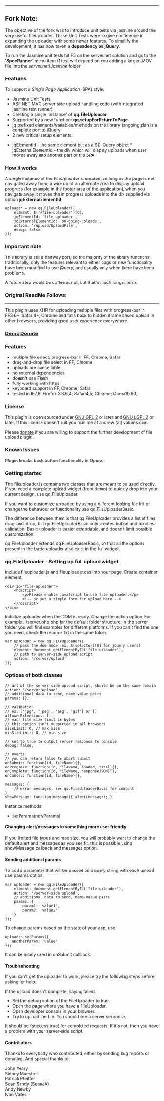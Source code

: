 [donation_link]: https://www.paypal.com/cgi-bin/webscr?cmd=_donations&business=3PMY37SL9L888&lc=US&item_name=JavaScript%20file%20uploader&currency_code=USD&bn=PP%2dDonationsBF%3abtn_donate_SM%2egif%3aNonHosted

* * * 

## Fork Note:
  The objective of the fork was to introduce unit tests via jasmine around the very useful fileuploader. These Unit Tests were to give confidence in expanding the uploader with some newer features. To simplify the development, it has now taken a **dependency on jQuery**.
  
  To run the Jasmine unit tests hit F5 on the server.net solution and go to the '**SpecRunner**' menu item (1 test will depend on you adding a larger .MOV file into the *server.net\Jasmine* folder
  
### Features
 
 To support a *Single Page Application* (SPA) style:
 
  - Jasmine Unit Tests
  - ASP.NET MVC server side upload handling code (with integrated jasmine test runner)
  - Creating a single 'instance' of **qq.FileUploader**
  - Supported by a new function: **qq.setupForReturnToPage**
  - jq prefixed elements/variables/methods on the library (ongoing plan is a complete port to jQuery)
  - 2 new critical setup elements:
   * jqElementId - the same element but as a $() jQuery object
    * jqExternalElementId - the div which will display uploads when user moves away into another part of the *SPA*
  
### How it works

A single instance of the FileUploader is created, so long as the page is not navigated away from, a wire up of an alternate area to display upload progress (for example in the footer area of the application), when you navigate away it moves the in progress uploads into the div supplied via option **jqExternalElementId**

    uploader = new qq.FileUploader({
        element: $('#file-uploader')[0],
        jqElementId: 'file-uploader',
        jqExternalElementId: 'on-going-uploads',
        action: '/upload/UploadFile',
        debug: false
    });
    
### Important note

This library is still a halfway port, so the majority of the library functions traditionally, only the features relevant to either bugs or new functionality have been modified to use jQuery, and usually only when there have been problems.

A future step would be coffee script, but that's much longer term.

### Original ReadMe Follows:
  
* * *

This plugin uses XHR for uploading multiple files with progress-bar in FF3.6+, Safari4+,
Chrome and falls back to hidden iframe based upload in other browsers,
providing good user experience everywhere.

### <a href="http://valums.com/files/2010/file-uploader/demo.htm">Demo</a> [Donate][donation_link] ###

### Features ###
* multiple file select, progress-bar in FF, Chrome, Safari
* drag-and-drop file select in FF, Chrome 
* uploads are cancellable
* no external dependencies
* doesn't use Flash
* fully working with https
* keyboard support in FF, Chrome, Safari
* tested in IE7,8; Firefox 3,3.6,4; Safari4,5; Chrome; Opera10.60;

### License ###
This plugin is open sourced under <a href="http://www.gnu.org/licenses/gpl-2.0.html">GNU GPL 2</a> or later and <a href="http://www.gnu.org/licenses/lgpl-2.1.html">GNU LGPL 2</a> or later.
If this license doesn't suit you mail me at andrew (at) valums.com.

Please [donate][donation_link] if you are willing to support the further development of file upload plugin.  

### Known Issues ###
Plugin breaks back button functionality in Opera.
	
### Getting started ###
The fileuploader.js contains two classes that are meant to be used directly.
If you need a complete upload widget (from demo) to quickly drop
into your current design, use qq.FileUploader.

If you want to customize uploader, by using a different looking file list
or change the behaviour or functionality use qq.FileUploaderBasic.

The difference between them is that qq.FileUploader provides a list of files,
drag-and-drop, but qq.FileUploaderBasic only creates button and handles validation.
Basic uploader is easier extendable, and doesn't limit possible customization.

qq.FileUploader extends qq.FileUploaderBasic, so that all the options present
in the basic uploader also exist in the full widget.  

### qq.FileUploader - Setting up full upload widget ###

Include fileuploader.js and fileuploader.css into your page.
Create container element.

    <div id="file-uploader">       
        <noscript>          
            <p>Please enable JavaScript to use file uploader.</p>
            <!-- or put a simple form for upload here -->
        </noscript>         
    </div>
    
Initialize uploader when the DOM is ready. Change the action option.
For example ../server/php.php for the default folder structure.
In the server folder you will find examples for different platforms.
If you can't find the one you need, check the readme.txt in the same folder. 

    var uploader = new qq.FileUploader({
        // pass the dom node (ex. $(selector)[0] for jQuery users)
        element: document.getElementById('file-uploader'),
        // path to server-side upload script
        action: '/server/upload'
    }); 

### Options of both classes ###
    
    // url of the server-side upload script, should be on the same domain
    action: '/server/upload',
    // additional data to send, name-value pairs
    params: {},
    
    // validation    
    // ex. ['jpg', 'jpeg', 'png', 'gif'] or []
    allowedExtensions: [],        
    // each file size limit in bytes
    // this option isn't supported in all browsers
    sizeLimit: 0, // max size   
    minSizeLimit: 0, // min size
    
    // set to true to output server response to console
    debug: false,
    
    // events         
    // you can return false to abort submit
    onSubmit: function(id, fileName){},
    onProgress: function(id, fileName, loaded, total){},
    onComplete: function(id, fileName, responseJSON){},
    onCancel: function(id, fileName){},
    
    messages: {
        // error messages, see qq.FileUploaderBasic for content            
    },
    showMessage: function(message){ alert(message); }        

Instance methods

* setParams(newParams)         

#### Changing alert/messages to something more user friendly ####

If you limited file types and max size, you will probably want to change the default alert and
messages as you see fit, this is possible using showMessage callback and messages option.

#### Sending additional params ####

To add a parameter that will be passed as a query string with each upload use params option. 

    var uploader = new qq.FileUploader({
        element: document.getElementById('file-uploader'),
        action: '/server-side.upload',
        // additional data to send, name-value pairs
        params: {
            param1: 'value1',
            param2: 'value2'
        }
    });

To change params based on the state of your app, use 
    
    uploader.setParams({
       anotherParam: 'value' 
    });

It can be nicely used in onSubmit callback.      

#### Troubleshooting ####

If you can't get the uploader to work, please try the following steps
before asking for help.

If the upload doesn't complete, saying failed.

* Set the debug option of the FileUploader to true.
* Open the page where you have a FileUploader.
* Open developer console in your browser.
* Try to upload the file. You should see a server serponse.

It should be {success:true} for completed requests. If it's not,
then you have a problem with your server-side script.

#### Contributors ####

Thanks to everybody who contributed, either by sending bug reports or donating. And special thanks to:

John Yeary  
Sidney Maestre  
Patrick Pfeiffer  
Sean Sandy (SeanJA)  
Andy Newby     
Ivan Valles  